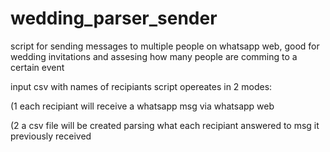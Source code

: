 # wedding_parser_sender
script for sending messages to multiple people on whatsapp web, good for wedding invitations
and assesing how many people are comming to a certain event

input csv with names of recipiants
script opereates in 2 modes:

 (1 each recipiant will receive a whatsapp msg via whatsapp web
 
 (2 a csv file will be created parsing what each recipiant answered to msg it previously received
